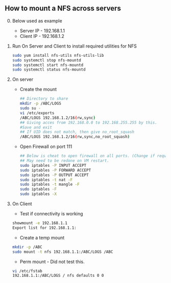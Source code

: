 ## How to mount a NFS across servers

0. Below used as example
    * Server IP - 192.168.1.1
    * Client IP - 192.168.1.2

1. Run On Server and Client to install required utilities for NFS
    ```bash
    sudo yum install nfs-utils nfs-utils-lib
    sudo systemctl stop nfs-mountd
    sudo systemctl start nfs-mountd
    sudo systemctl status nfs-mountd
    ```

2. On server
    * Create the mount
        ```bash
        ## Directory to share
        mkdir -p /ABC/LOGS
        sudo su - 
        vi /etc/exports
        /ABC/LOGS 192.168.1.2/16(rw,sync)
        ## Giving acces from 192.168.0.0 to 192.168.255.255 by this.
        #Save and exit
        ## If UID does not match, then give no_root_squash
        /ABC/LOGS 192.168.1.2/16(rw,sync,no_root_squash)
        ```

    * Open Firewall on port 111
        ```bash
        ## Below is cheat to open firewall on all ports. (Change if required)
        ## May need to be redone on VM restart.
        sudo iptables -P INPUT ACCEPT
        sudo iptables -P FORWARD ACCEPT
        sudo iptables -P OUTPUT ACCEPT
        sudo iptables -t nat -F
        sudo iptables -t mangle -F
        sudo iptables -F
        sudo iptables -X
        ```

3. On Client
    * Test if connectivity is working
    ```bash
    showmount -e 192.168.1.1
    Export list for 192.168.1.1:
    ```

    * Create a temp mount
    ```bash
    mkdir -p /ABC
    sudo mount -t nfs 192.168.1.1:/ABC/LOGS /ABC
    ```

    * Perm mount - Did not test this.
    ```bash
    vi /etc/fstab
    192.168.1.1:/ABC/LOGS / nfs defaults 0 0
    ```
